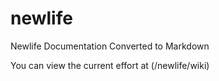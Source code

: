 # newlife
Newlife Documentation Converted to Markdown

You can view the current effort at (/newlife/wiki)
